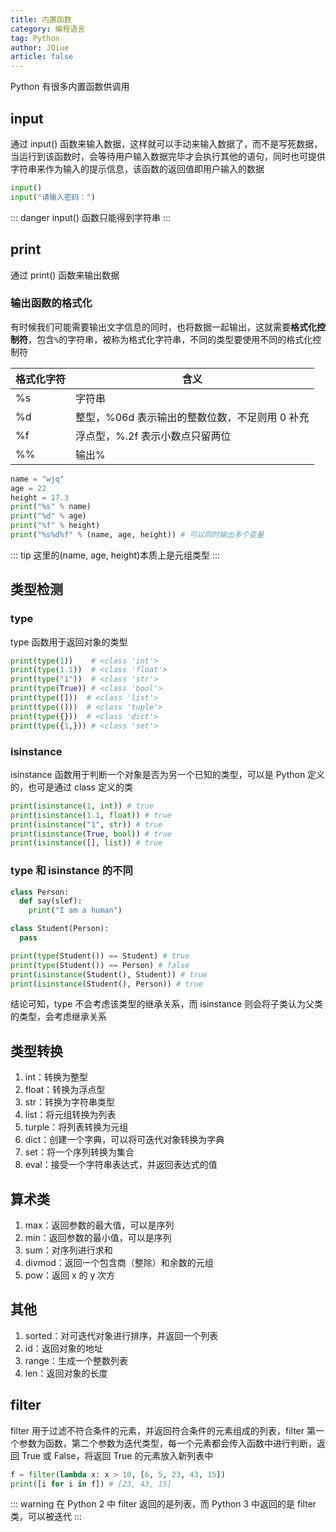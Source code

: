 ```yaml
---
title: 内置函数
category: 编程语言
tag: Python
author: JQiue
article: false
---
```


Python 有很多内置函数供调用

## input

通过 input() 函数来输入数据，这样就可以手动来输入数据了，而不是写死数据，当运行到该函数时，会等待用户输入数据完毕才会执行其他的语句，同时也可提供字符串来作为输入的提示信息，该函数的返回值即用户输入的数据

```python
input()
input("请输入密码：")
```

::: danger
input() 函数只能得到字符串
:::

## print

通过 print() 函数来输出数据

### 输出函数的格式化

有时候我们可能需要输出文字信息的同时，也将数据一起输出，这就需要**格式化控制符**，包含`%`的字符串，被称为格式化字符串，不同的类型要使用不同的格式化控制符

格式化字符|含义
---|---
%s|字符串
%d|整型，%06d 表示输出的整数位数，不足则用 0 补充
%f|浮点型，%.2f 表示小数点只留两位
%%|输出%

```python
name = "wjq"
age = 22
height = 17.3
print("%s" % name)
print("%d" % age)
print("%f" % height)
print("%s%d%f" % (name, age, height)) # 可以同时输出多个变量
```

::: tip
这里的(name, age, height)本质上是元组类型
:::

## 类型检测

### type

type 函数用于返回对象的类型

```python
print(type(1))    # <class 'int'>
print(type(1.1))  # <class 'float'>
print(type("1"))  # <class 'str'>
print(type(True)) # <class 'bool'>
print(type([]))  # <class 'list'>
print(type(()))  # <class 'tuple'>
print(type({}))  # <class 'dict'>
print(type({1,})) # <class 'set'>
```

### isinstance

isinstance 函数用于判断一个对象是否为另一个已知的类型，可以是 Python 定义的，也可是通过 class 定义的类

```python
print(isinstance(1, int)) # true
print(isinstance(1.1, float)) # true
print(isinstance("1", str)) # true
print(isinstance(True, bool)) # true
print(isinstance([], list)) # true
```

### type 和 isinstance 的不同

```python
class Person:
  def say(slef):
    print("I am a human")

class Student(Person):
  pass

print(type(Student()) == Student) # true
print(type(Student()) == Person) # false
print(isinstance(Student(), Student)) # true
print(isinstance(Student(), Person)) # true
```

结论可知，type 不会考虑该类型的继承关系，而 isinstance 则会将子类认为父类的类型，会考虑继承关系

## 类型转换

1. int：转换为整型
2. float：转换为浮点型
3. str：转换为字符串类型
4. list：将元组转换为列表
5. turple：将列表转换为元组
6. dict：创建一个字典，可以将可迭代对象转换为字典
7. set：将一个序列转换为集合
8. eval：接受一个字符串表达式，并返回表达式的值

## 算术类

1. max：返回参数的最大值，可以是序列
2. min：返回参数的最小值，可以是序列
3. sum：对序列进行求和
4. divmod：返回一个包含商（整除）和余数的元组
5. pow：返回 x 的 y 次方

## 其他

1. sorted：对可迭代对象进行排序，并返回一个列表
2. id：返回对象的地址
3. range：生成一个整数列表
4. len：返回对象的长度

## filter

filter 用于过滤不符合条件的元素，并返回符合条件的元素组成的列表，filter 第一个参数为函数，第二个参数为迭代类型，每一个元素都会传入函数中进行判断，返回 True 或 False，将返回 True 的元素放入新列表中

```python
f = filter(lambda x: x > 10, [6, 5, 23, 43, 15])
print([i for i in f]) # [23, 43, 15]
```

::: warning
在 Python 2 中 filter 返回的是列表，而 Python 3 中返回的是 filter 类，可以被迭代
:::
